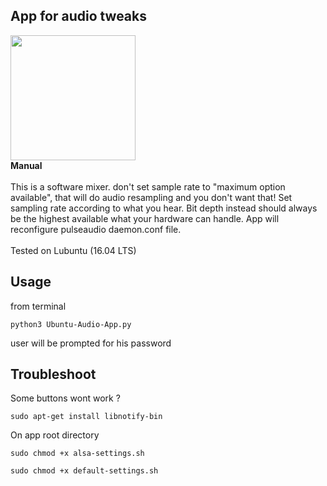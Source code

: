 ﻿## App for audio tweaks
<img src="https://drive.google.com/uc?id=1fAxT7PlhQK3EXmLfAKQJCyTvS-qgtC8b" width="auto" height="200"/>
<br>
 <strong>Manual</strong>
<br>
<br>
This is a software mixer. don't set sample rate to "maximum option available", that will do audio resampling and you don't want that! Set sampling rate according to what you hear. Bit depth instead should always be the highest available what your hardware can handle. App will reconfigure pulseaudio daemon.conf file.
<br>
<br>
Tested on Lubuntu (16.04 LTS)
<br>

## Usage

from terminal
```
python3 Ubuntu-Audio-App.py
```

user will be prompted for his password

## Troubleshoot

Some buttons wont work ?

```
sudo apt-get install libnotify-bin

```

On app root directory


```
sudo chmod +x alsa-settings.sh

sudo chmod +x default-settings.sh

```

